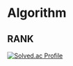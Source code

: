 # Algorithm
## RANK
[![Solved.ac Profile](http://mazassumnida.wtf/api/v2/generate_badge?boj=kmj112503)](https://solved.ac/kmj112503/) 

